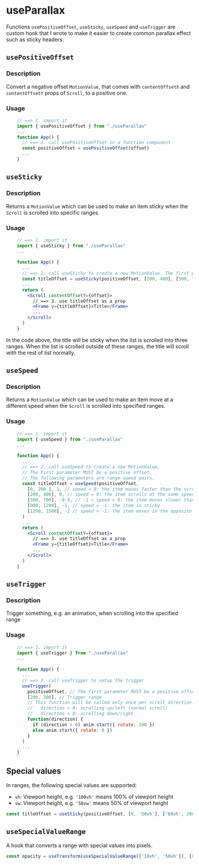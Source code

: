 # useParallax
Functions `usePositiveOffset`, `useSticky`, `useSpeed` and `useTrigger` are custom hook that I wrote to make it easier to create common parallax effect such as sticky headers.

## `usePositiveOffset`

### Description
Convert a negative offset `MotionValue`, that comes with `contentOffsetX`  and `contentOffsetY` props of `Scroll`, to a positive one.

### Usage

```jsx
    // ==> 1. import it
    import { usePositiveOffset } from "./useParallax"
    ...
    function App() {
      // ==> 2. call usePositiveOffset in a function component
      const positiveOffset = usePositiveOffset(offset)
      ...
    }
```

## `useSticky`

### Description
Returns a `MotionValue` which can be used to make an item sticky when the `Scroll` is scrolled into specific ranges.

### Usage

```jsx
    // ==> 1. import it
    import { useSticky } from "./useParallax"
    ...
    
    function App() {
      ...
      // ==> 2. call useSticky to create a new MotionValue. The first parameter MUST be a positive offset.
      const titleOffset = useSticky(positiveOffset, [200, 400], [500, 700], [900, 1200])
      ...
      return (
        <Scroll contentOffsetY={offset}>
          // ==> 3. use titleOffset as a prop
          <Frame y={titleOffset}>Title</Frame>
          ...
        </Scroll>
      )
    }
```

In the code above, the title will be sticky when the list is scrolled into three ranges. When the list is scrolled outside of these ranges, the title will scroll with the rest of list normally.


## `useSpeed`

### Description
Returns a `MotionValue` which can be used to make an item move at a different speed when the `Scroll` is scrolled into specified ranges.

### Usage

```jsx
    // ==> 1. import it
    import { useSpeed } from "./useParallax"
    ...
    
    function App() {
      ...
      // ==> 2. call useSpeed to create a new MotionValue. 
      // The first parameter MUST be a positive offset. 
      // The following parameters are range-speed pairs.
      const titleOffset = useSpeed(positiveOffset, 
        [0, 200 ], 1, // speed > 0: the item moves faster than the scroll speed
        [200, 400], 0, // speed = 0: the item scrolls at the same speed as other items
        [500, 700], -0.5, // -1 < speed < 0: the item moves slower than scroll speed
        [900, 1200], -1, // speed = -1: the item is sticky
        [1200, 1500], -2 // speed < -1: the item moves in the opposite direction than the scrolling
      )
      ...
      return (
        <Scroll contentOffsetY={offset}>
          // ==> 3. use titleOffset as a prop
          <Frame y={titleOffset}>Title</Frame>
          ...
        </Scroll>
      )
    }
```

## `useTrigger`

### Description
Trigger something, e.g. an animation, when scrolling into the specified range

### Usage

```jsx
    // ==> 1. import it
    import { useTrigger } from "./useParallax"
    ...
    
    function App() {
      ...
      // ==> 2. call useTrigger to setup the trigger
      useTrigger(
        positiveOffset, // The first parameter MUST be a positive offset. 
        [200, 300], // Trigger range
        // This function will be called only once per scroll direction.
        //   direction > 0: scrolling up/left (normal scroll)
        //   direction < 0: scrolling down/right
        function(direction) {
          if (direction > 0) anim.start({ rotate: 180 })
          else anim.start({ rotate: 0 })
        }
      )
      ...
    }
```

## Special values
In ranges, the following special values are supported:

- `vh`: Viewport height, e.g. `'100vh'` means 100% of viewport height
- `vw`: Viewport height, e.g. `'50vw'` means 50% of viewport height

```jsx
const titleOffset = useSticky(positiveOffset, [0, '50vh'], ['60vh', 2000])
```

## `useSpecialValueRange`
A hook that converts a range with special values into pixels.

```jsx
const opacity = useTransform(useSpecialValueRange(['10vh', '50vh']), [0, 1])
```